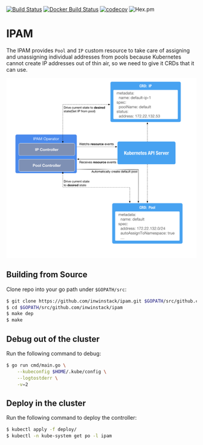 [![Build Status](https://travis-ci.org/inwinstack/ipam.svg?branch=master)](https://travis-ci.org/inwinstack/ipam) [![Docker Build Status](https://img.shields.io/docker/build/inwinstack/ipam.svg)](https://hub.docker.com/r/inwinstack/ipam/) [![codecov](https://codecov.io/gh/inwinstack/ipam/branch/master/graph/badge.svg)](https://codecov.io/gh/inwinstack/ipam) ![Hex.pm](https://img.shields.io/hexpm/l/plug.svg)
# IPAM 
The IPAM provides `Pool` and `IP` custom resource to take care of assigning and unassigning individual addresses from pools because Kubernetes cannot create IP addresses out of thin air, so we need to give it CRDs that it can use. 

![](images/architecture.png)

## Building from Source
Clone repo into your go path under `$GOPATH/src`:
```sh
$ git clone https://github.com/inwinstack/ipam.git $GOPATH/src/github.com/inwinstack/ipam
$ cd $GOPATH/src/github.com/inwinstack/ipam
$ make dep
$ make
```

## Debug out of the cluster
Run the following command to debug:
```sh
$ go run cmd/main.go \
    --kubeconfig $HOME/.kube/config \
    --logtostderr \
    -v=2
```

## Deploy in the cluster
Run the following command to deploy the controller:
```sh
$ kubectl apply -f deploy/
$ kubectl -n kube-system get po -l ipam
```
